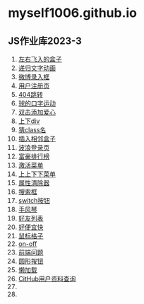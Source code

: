 # myself1006.github.io

## JS作业库2023-3

1. <a href="\dom\左右飞入的盒子\盒子.html" target="_blank"> 左右飞入的盒子 </a>
2. <a href="\bom\递归文字动画\递归文字动画.html" target="_blank">递归文字动画</a>
3. <a href="\event\微博录入框\微博录入框.html" target="_blank">微博录入框</a>
4. <a href="\bom\用户注册页\reg.html" target="_blank">用户注册页</a>
5. <a href="\bom\404跳转\404.html" target="_blank">404跳转</a>
6. <a href="\dom\球口字运动\球.html" target="_blank">球的口字运动</a>
7. <a href="\event\双击添加目录\双击点赞.html" target="_blank">双击添加爱心</a>
8. <a href="\dom\div上下\div上下.html" target="_blank">上下div</a>
9. <a href="\js作业\3月2号\猜class名.html" target="_blank">猜class名</a>
10. <a href="\js作业\3月2号\插入相邻盒子.html" target="_blank">插入相邻盒子</a>
11. <a href="\js作业\3月2号\登录页.html" target="_blank">波浪登录页</a>
12. <a href="\js作业\3月2号\富豪排行榜.html" target="_blank">富豪排行榜</a>
13. <a href="\js作业\3月2号\激活菜单.html" target="_blank">激活菜单</a>
14. <a href="\js作业\3月2号\上上下下的菜单.html" target="_blank">上上下下菜单</a>
15. <a href="\js作业\3月2号\属性清除器.html" target="_blank">属性清除器</a>
16. <a href="\js作业\3月2号\搜索框.html" target="_blank">搜索框</a>
17. <a href="\js作业\3月2号\switch按钮.html" target="_blank">switch按钮</a>
18. <a href="\js作业\3月3号\手风琴.html" target="_blank">手风琴</a>
19. <a href="\js作业\3月3号\好友列表.html" target="_blank">好友列表</a>
20. <a href="\js作业\3月3号\三个按钮.html" target="_blank">好便宜快</a>
21. <a href="\js作业\3月3号\鼠标格子.html" target="_blank">鼠标格子</a>
22. <a href="\js作业\3月3号\on-off.html" target="_blank">on-off</a>
23. <a href="\js作业\3月3号\前端问题.html" target="_blank">前端问题</a>
24. <a href="\js作业\3月12号\圆形按钮.html" target="_blank">圆形按钮</a>
25. <a href="\js作业\3月12号\懒加载.html" target="_blank">懒加载</a>
26. <a href="\js作业\3月12号\GitHub用户资料查询.html" target="_blank">CitHub用户资料查询</a>
27. <a href="" target="_blank"></a>
28. <a href="" target="_blank"></a>


